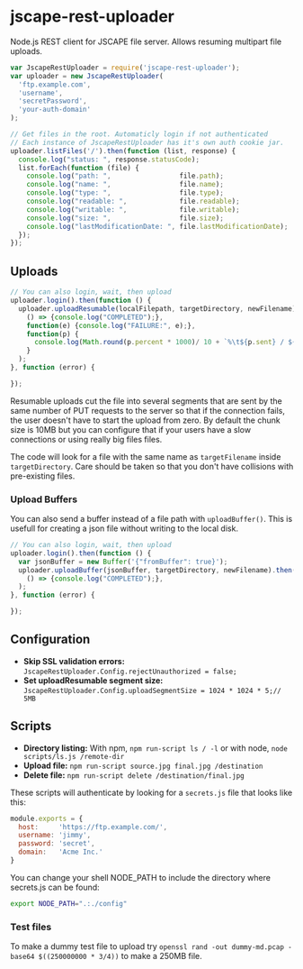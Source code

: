 
# jscape-rest-uploader

Node.js REST client for JSCAPE file server. Allows resuming multipart file uploads.

```javascript
var JscapeRestUploader = require('jscape-rest-uploader');
var uploader = new JscapeRestUploader(
  'ftp.example.com',
  'username',
  'secretPassword',
  'your-auth-domain'
);

// Get files in the root. Automaticly login if not authenticated
// Each instance of JscapeRestUploader has it's own auth cookie jar.
uploader.listFiles('/').then(function (list, response) {
  console.log("status: ", response.statusCode);
  list.forEach(function (file) {
    console.log("path: ",                 file.path);
    console.log("name: ",                 file.name);
    console.log("type: ",                 file.type);
    console.log("readable: ",             file.readable);
    console.log("writable: ",             file.writable);
    console.log("size: ",                 file.size);
    console.log("lastModificationDate: ", file.lastModificationDate);
  });
});

````


## Uploads

```javascript
// You can also login, wait, then upload
uploader.login().then(function () {
  uploader.uploadResumable(localFilepath, targetDirectory, newFilename).then(
    () => {console.log("COMPLETED");},
    function(e) {console.log("FAILURE:", e);},
    function(p) {
      console.log(Math.round(p.percent * 1000)/ 10 + `%\t${p.sent} / ${p.total}`);
    }
  );  
}, function (error) {

});

```

Resumable uploads cut the file into several segments that are sent
by the same number of PUT requests to the server so that
if the connection fails, the user doesn't have to start the upload from
zero. By default the chunk size is 10MB but you can configure that if
your users have a slow connections or using really big files files.

The code will look for a file with the same name as
`targetFilename` inside `targetDirectory`. Care should be taken so that you don't have collisions
with pre-existing files.


### Upload Buffers
You can also send a buffer instead of a file path with `uploadBuffer()`. This is usefull for
creating a json file without writing to the local disk.

```javascript
// You can also login, wait, then upload
uploader.login().then(function () {
  var jsonBuffer = new Buffer('{"fromBuffer": true}');
  uploader.uploadBuffer(jsonBuffer, targetDirectory, newFilename).then(
    () => {console.log("COMPLETED");},
  );
}, function (error) {

});

```

## Configuration

* __Skip SSL validation errors:__ `JscapeRestUploader.Config.rejectUnauthorized = false;`
* __Set uploadResumable segment size:__ `JscapeRestUploader.Config.uploadSegmentSize = 1024 * 1024 * 5;// 5MB`



## Scripts

* **Directory listing:** With npm, `npm run-script ls / -l` or with node, `node scripts/ls.js /remote-dir`
* **Upload file:** `npm run-script source.jpg final.jpg /destination`
* **Delete file:** `npm run-script delete /destination/final.jpg`

These scripts will authenticate by looking for a `secrets.js` file that looks like this:

```javascript
module.exports = {
  host:     'https://ftp.example.com/',
  username: 'jimmy',
  password: 'secret',
  domain:   'Acme Inc.'
}
```

You can change your shell NODE_PATH to include the directory where secrets.js can be found:

```sh
export NODE_PATH=".:./config"
```

### Test files
To make a dummy test file to upload try `openssl rand -out dummy-md.pcap -base64 $((250000000 * 3/4))` to make a 250MB file.
